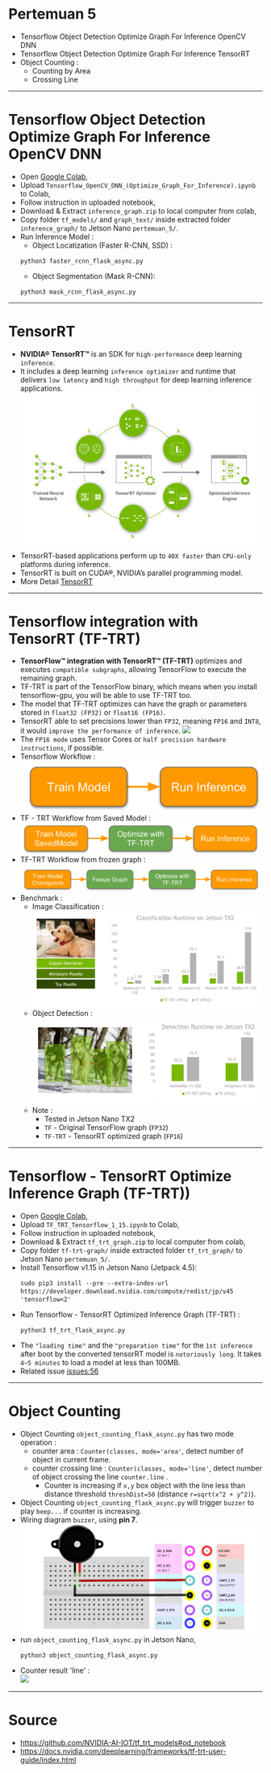 # Pertemuan 5
- Tensorflow Object Detection Optimize Graph For Inference OpenCV DNN
- Tensorflow Object Detection Optimize Graph For Inference TensorRT
- Object Counting :
    - Counting by Area
    - Crossing Line
___
# Tensorflow Object Detection Optimize Graph For Inference OpenCV DNN
- Open [Google Colab](https://colab.research.google.com/notebooks/intro.ipynb#upload=true),
- Upload `Tensorflow_OpenCV_DNN_(Optimize_Graph_For_Inference).ipynb` to Colab,
- Follow instruction in uploaded notebook,
- Download & Extract `inference_graph.zip` to local computer from colab,
- Copy folder `tf_models/` and `graph_text/` inside extracted folder `inference_graph/` to Jetson Nano `pertemuan_5/`.
- Run Inference Model :
    - Object Locatization (Faster R-CNN, SSD) :
    ```
    python3 faster_rcnn_flask_async.py
    ```
    - Object Segmentation (Mask R-CNN):
    ```
    python3 mask_rcnn_flask_async.py
    ```
___
# TensorRT
- **NVIDIA® TensorRT™** is an SDK for `high-performance` deep learning `inference`. 
- It includes a deep learning `inference optimizer` and runtime that delivers `low latency` and `high throughput` for deep learning inference applications.
    ![](resource/trt.png)
- TensorRT-based applications perform up to `40X faster` than `CPU-only` platforms during inference.
- TensorRT is built on CUDA®, NVIDIA’s parallel programming model.
- More Detail [TensorRT](https://developer.nvidia.com/tensorrt)
___
# Tensorflow integration with TensorRT (TF-TRT)
- **TensorFlow™ integration with TensorRT™ (TF-TRT)** optimizes and executes `compatible subgraphs`, allowing TensorFlow to execute the remaining graph.
- TF-TRT is part of the TensorFlow binary, which means when you install tensorflow-gpu, you will be able to use TF-TRT too.
- The model that TF-TRT optimizes can have the graph or parameters stored in `float32 (FP32)` or `float16 (FP16)`. 
- TensorRT able to set precisions lower than `FP32`, meaning `FP16` and `INT8`, it would `improve the performance of inference`. 
![](resource/fp.gif)
- The `FP16 mode` uses Tensor Cores or `half precision hardware instructions`, if possible. 
- Tensorflow Workflow :<br>
![](resource/deploy-trained-model.png)
- TF - TRT Workflow from Saved Model : <br>
![](resource/saved-model.png)
- TF-TRT Workflow  from frozen graph :<br>
![](resource/frozen-graph.png)
- Benchmark :
    - Image Classification : <br>
    ![](resource/classification_graphic.jpg)
    - Object Detection :<br>
    ![](resource/detection_graphic.jpg)
    - Note :
        - Tested in Jetson Nano TX2
        - `TF` - Original TensorFlow graph (`FP32`)
        - `TF-TRT` - TensorRT optimized graph (`FP16`)
___
# Tensorflow - TensorRT Optimize Inference Graph (TF-TRT))
- Open [Google Colab](https://colab.research.google.com/notebooks/intro.ipynb#upload=true),
- Upload `TF_TRT_Tensorflow_1_15.ipynb` to Colab,
- Follow instruction in uploaded notebook,
- Download & Extract `tf_trt_graph.zip` to local computer from colab,
- Copy folder `tf-trt-graph/` inside extracted folder `tf_trt_graph/` to Jetson Nano `pertemuan_5/`.
- Install Tensorflow v1.15 in Jetson Nano (Jetpack 4.5):
    ```
    sudo pip3 install --pre --extra-index-url https://developer.download.nvidia.com/compute/redist/jp/v45 'tensorflow<2'
    ```
- Run  Tensorflow - TensorRT Optimized Inference Graph (TF-TRT) :
    ```
    python3 tf_trt_flask_async.py
    ```
- The `"loading time"` and the `"preparation time"` for the `1st inference` after boot by the converted tensorRT model is `notoriously long`. It takes `4~5 minutes` to load a model at less than 100MB.
- Related issue [issues:56](https://github.com/tensorflow/tensorrt/issues/56)
___
# Object Counting
- Object Counting `object_counting_flask_async.py` has two mode operation :
    - counter area : `Counter(classes, mode='area'`, detect number of object in current frame.
    - counter crossing line : `Counter(classes, mode='line'`, detect number of object crossing the line `counter.line` .
        - Counter is increasing if `x,y` box object with the line less than distance threshold `threshDist=50` (distance `r=sqrt(x^2 + y^2)`).
- Object Counting `object_counting_flask_async.py` will trigger `buzzer` to play `beep...` if counter is increasing.
- Wiring diagram `buzzer`, using **pin 7**.<br>
![](resource/buzzer-wiring.png)
- run `object_counting_flask_async.py` in Jetson Nano,
    ```
    python3 object_counting_flask_async.py
    ```
- Counter result 'line' : <br>
    ![](resource/counter.gif)

___
# Source
- https://github.com/NVIDIA-AI-IOT/tf_trt_models#od_notebook
- https://docs.nvidia.com/deeplearning/frameworks/tf-trt-user-guide/index.html